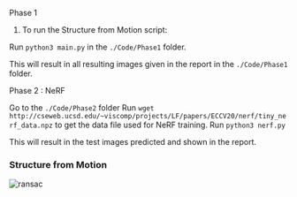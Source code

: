 Phase 1


1) To run the Structure from Motion script:

Run `python3 main.py` in the `./Code/Phase1` folder.

This will result in all resulting images given in the report in the `./Code/Phase1` folder.

Phase 2 : NeRF

Go to the `./Code/Phase2` folder
Run `wget http://cseweb.ucsd.edu/~viscomp/projects/LF/papers/ECCV20/nerf/tiny_nerf_data.npz` to get the data file used for NeRF training.
Run `python3 nerf.py`

This will result in the test images predicted and shown in the report.


### Structure from Motion ###

![ransac](https://user-images.githubusercontent.com/55713396/217652416-38f74c01-9a02-4506-80f9-c58c6279b582.png)



